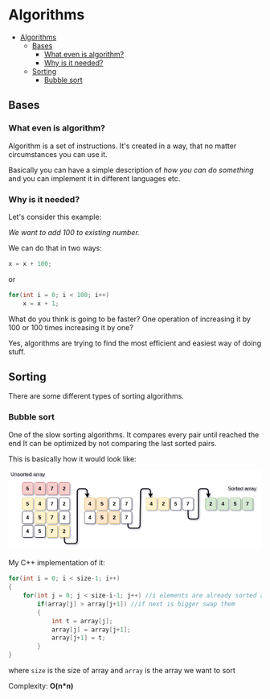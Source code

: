 # Algorithms

<!-- TOC -->

- [Algorithms](#algorithms)
    - [Bases](#bases)
        - [What even is algorithm?](#what-even-is-algorithm)
        - [Why is it needed?](#why-is-it-needed)
    - [Sorting](#sorting)
        - [Bubble sort](#bubble-sort)

<!-- /TOC -->

## Bases

### What even is algorithm?

Algorithm is a set of instructions. It's created in a way, that no matter circumstances you can use it.

Basically you can have a simple description of _how you can do something_ and you can implement it in different languages etc.

### Why is it needed?

Let's consider this example:

_We want to add 100 to existing number._

We can do that in two ways:
```cpp
x = x + 100;
```
or 
```cpp
for(int i = 0; i < 100; i++)
    x = x + 1;
```
What do you think is going to be faster? One operation of increasing it by 100 or 100 times increasing it by one?

Yes, algorithms are trying to find the most efficient and easiest way of doing stuff.


## Sorting

There are some different types of sorting algorithms.

### Bubble sort

One of the slow sorting algorithms.
It compares every pair until reached the end
It can be optimized by not comparing the last sorted pairs.

This is basically how it would look like:

![Diagram](Assets/Algo1.png)

My C++ implementation of it:
```cpp
for(int i = 0; i < size-1; i++)
{
    for(int j = 0; j < size-i-1; j++) //i elements are already sorted at the end
        if(array[j] > array[j+1]) //if next is bigger swap them
        {
            int t = array[j];
            array[j] = array[j+1];
            array[j+1] = t;
        }
}
```
where `size` is the size of array and `array` is the array we want to sort

Complexity: **O(n*n)**